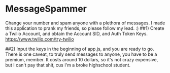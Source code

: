 # MessageSpammer
Change your number and spam anyone with a plethora of messages. I made this application to prank my friends, so please follow my lead. :)
##1) Create a Twilio Account, and obtain the Account SID, and Auth Token Keys. 
https://www.twilio.com/try-twilio

##2) Input the keys in the beginning of app.js, and you are ready to go. There is one caveat, to truly send messages to anyone, you have to be a premium, member. It costs around 10 dollars, so it's not crazy expensive, but I can't pay that shit, cus I'm a broke highschool student. 
